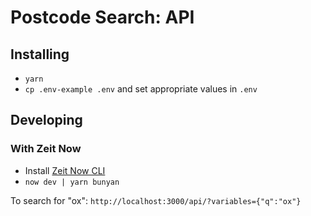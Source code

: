 # Postcode Search: API

## Installing

- `yarn`
- `cp .env-example .env` and set appropriate values in `.env`

## Developing

### With Zeit Now

- Install [Zeit Now CLI](https://zeit.co/download)
- `now dev | yarn bunyan`

To search for "ox": `http://localhost:3000/api/?variables={"q":"ox"}`
